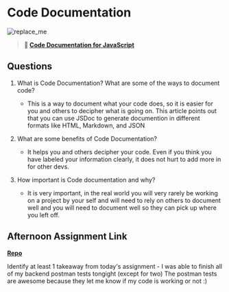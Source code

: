 # Code Documentation

![replace_me](https://codeworks.blob.core.windows.net/public/assets/img/illustrations/placeholder.svg)

> **📖 [Code Documentation for JavaScript](https://codeworksacademy.com/fs-student-guide/resources/wk7/02-JSDocs)**

## Questions

1. What is Code Documentation? What are some of the ways to document code?
    - This is a way to document what your code does, so it is easier for you and others to decipher what is going on.  This article points out that you can use JSDoc to generate documention in different formats like HTML, Markdown, and JSON

2. What are some benefits of Code Documentation?
    - It helps you and others decipher your code. Even if you think you have labeled your information clearly, it does not hurt to add more in for other devs. 
3. How important is Code documentation and why?
    - It is very important, in the real world you will very rarely be working on a project by your self and will need to rely on others to document well and you will need to document well so they can pick up where you left off. 
## Afternoon Assignment Link

**[Repo](https://github.com/smithtaylord/tower)**

Identify at least 1 takeaway from today's assignment
    - I was able to finish all of my backend postman tests tongight (except for two) The postman tests are awesome because they let me know if my code is working or not :) 

